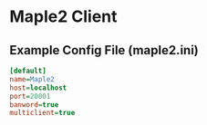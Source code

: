 # Maple2 Client

## Example Config File (maple2.ini)
```ini
[default]
name=Maple2
host=localhost
port=20001
banword=true
multiclient=true
```
